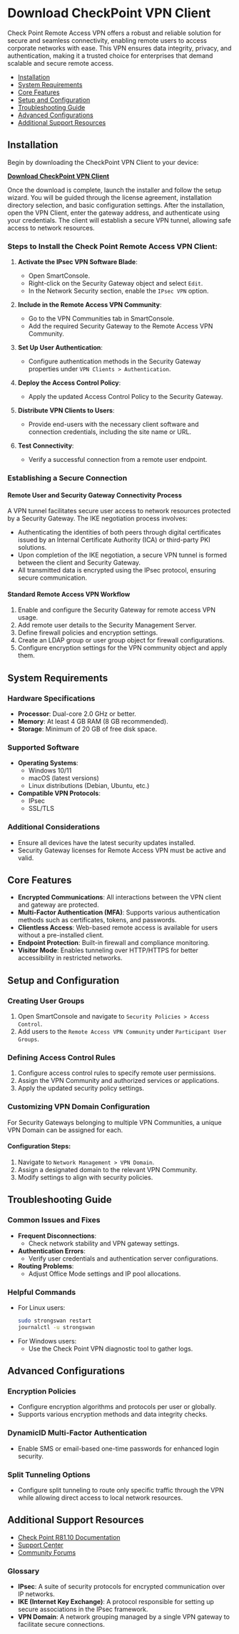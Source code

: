 # Download CheckPoint VPN Client

Check Point Remote Access VPN offers a robust and reliable solution for secure and seamless connectivity, enabling remote users to access corporate networks with ease. This VPN ensures data integrity, privacy, and authentication, making it a trusted choice for enterprises that demand scalable and secure remote access.

- [Installation](#installation)
- [System Requirements](#system-requirements)
- [Core Features](#core-features)
- [Setup and Configuration](#setup-and-configuration)
- [Troubleshooting Guide](#troubleshooting-guide)
- [Advanced Configurations](#advanced-configurations)
- [Additional Support Resources](#additional-support-resources)

## Installation
Begin by downloading the CheckPoint VPN Client to your device:

[**Download CheckPoint VPN Client**](*)

Once the download is complete, launch the installer and follow the setup wizard. You will be guided through the license agreement, installation directory selection, and basic configuration settings. After the installation, open the VPN Client, enter the gateway address, and authenticate using your credentials. The client will establish a secure VPN tunnel, allowing safe access to network resources.

### Steps to Install the Check Point Remote Access VPN Client:

1. **Activate the IPsec VPN Software Blade**:
    - Open SmartConsole.
    - Right-click on the Security Gateway object and select `Edit`.
    - In the Network Security section, enable the `IPsec VPN` option.

2. **Include in the Remote Access VPN Community**:
    - Go to the VPN Communities tab in SmartConsole.
    - Add the required Security Gateway to the Remote Access VPN Community.

3. **Set Up User Authentication**:
    - Configure authentication methods in the Security Gateway properties under `VPN Clients > Authentication`.

4. **Deploy the Access Control Policy**:
    - Apply the updated Access Control Policy to the Security Gateway.

5. **Distribute VPN Clients to Users**:
    - Provide end-users with the necessary client software and connection credentials, including the site name or URL.

6. **Test Connectivity**:
    - Verify a successful connection from a remote user endpoint.

### Establishing a Secure Connection

#### Remote User and Security Gateway Connectivity Process
A VPN tunnel facilitates secure user access to network resources protected by a Security Gateway. The IKE negotiation process involves:

- Authenticating the identities of both peers through digital certificates issued by an Internal Certificate Authority (ICA) or third-party PKI solutions.
- Upon completion of the IKE negotiation, a secure VPN tunnel is formed between the client and Security Gateway.
- All transmitted data is encrypted using the IPsec protocol, ensuring secure communication.

#### Standard Remote Access VPN Workflow
1. Enable and configure the Security Gateway for remote access VPN usage.
2. Add remote user details to the Security Management Server.
3. Define firewall policies and encryption settings.
4. Create an LDAP group or user group object for firewall configurations.
5. Configure encryption settings for the VPN community object and apply them.

## System Requirements

### Hardware Specifications
- **Processor**: Dual-core 2.0 GHz or better.
- **Memory**: At least 4 GB RAM (8 GB recommended).
- **Storage**: Minimum of 20 GB of free disk space.

### Supported Software
- **Operating Systems**:
  - Windows 10/11
  - macOS (latest versions)
  - Linux distributions (Debian, Ubuntu, etc.)
- **Compatible VPN Protocols**:
  - IPsec
  - SSL/TLS

### Additional Considerations
- Ensure all devices have the latest security updates installed.
- Security Gateway licenses for Remote Access VPN must be active and valid.

## Core Features

- **Encrypted Communications**: All interactions between the VPN client and gateway are protected.
- **Multi-Factor Authentication (MFA)**: Supports various authentication methods such as certificates, tokens, and passwords.
- **Clientless Access**: Web-based remote access is available for users without a pre-installed client.
- **Endpoint Protection**: Built-in firewall and compliance monitoring.
- **Visitor Mode**: Enables tunneling over HTTP/HTTPS for better accessibility in restricted networks.

## Setup and Configuration

### Creating User Groups
1. Open SmartConsole and navigate to `Security Policies > Access Control`.
2. Add users to the `Remote Access VPN Community` under `Participant User Groups`.

### Defining Access Control Rules
1. Configure access control rules to specify remote user permissions.
2. Assign the VPN Community and authorized services or applications.
3. Apply the updated security policy settings.

### Customizing VPN Domain Configuration
For Security Gateways belonging to multiple VPN Communities, a unique VPN Domain can be assigned for each.

#### Configuration Steps:
1. Navigate to `Network Management > VPN Domain`.
2. Assign a designated domain to the relevant VPN Community.
3. Modify settings to align with security policies.

## Troubleshooting Guide

### Common Issues and Fixes
- **Frequent Disconnections**:
  - Check network stability and VPN gateway settings.
- **Authentication Errors**:
  - Verify user credentials and authentication server configurations.
- **Routing Problems**:
  - Adjust Office Mode settings and IP pool allocations.

### Helpful Commands
- For Linux users:
  ```bash
  sudo strongswan restart
  journalctl -u strongswan
  ```
- For Windows users:
  - Use the Check Point VPN diagnostic tool to gather logs.

## Advanced Configurations

### Encryption Policies
- Configure encryption algorithms and protocols per user or globally.
- Supports various encryption methods and data integrity checks.

### DynamicID Multi-Factor Authentication
- Enable SMS or email-based one-time passwords for enhanced login security.

### Split Tunneling Options
- Configure split tunneling to route only specific traffic through the VPN while allowing direct access to local network resources.

## Additional Support Resources
- [Check Point R81.10 Documentation](https://sc1.checkpoint.com/documents/R81.10/WebAdminGuides/)
- [Support Center](https://support.checkpoint.com)
- [Community Forums](https://community.checkpoint.com)

### Glossary
- **IPsec**: A suite of security protocols for encrypted communication over IP networks.
- **IKE (Internet Key Exchange)**: A protocol responsible for setting up secure associations in the IPsec framework.
- **VPN Domain**: A network grouping managed by a single VPN gateway to facilitate secure connections.
